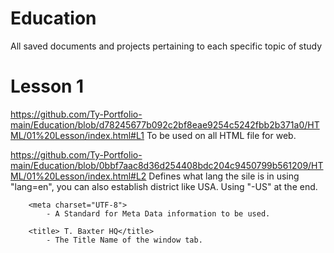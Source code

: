 # Education
All saved documents and projects pertaining to each specific topic of study

# Lesson 1
https://github.com/Ty-Portfolio-main/Education/blob/d78245677b092c2bf8eae9254c5242fbb2b371a0/HTML/01%20Lesson/index.html#L1
To be used on all HTML file for web.

https://github.com/Ty-Portfolio-main/Education/blob/0bbf7aac8d36d254408bdc204c9450799b561209/HTML/01%20Lesson/index.html#L2
Defines what lang the sile is in using "lang=en", you can also establish district like USA. Using "-US" at the end.

        <meta charset="UTF-8"> 
            - A Standard for Meta Data information to be used.

        <title> T. Baxter HQ</title> 
            - The Title Name of the window tab.
